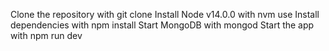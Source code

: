 Clone the repository with git clone
Install Node v14.0.0 with nvm use
Install dependencies with npm install
Start MongoDB with mongod
Start the app with npm run dev
